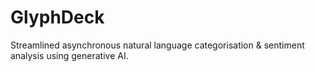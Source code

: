 # GlyphDeck
Streamlined asynchronous natural language categorisation & sentiment analysis using generative AI.
